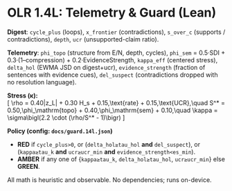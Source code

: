 # OLR 1.4L: Telemetry & Guard (Lean)

**Digest**: `cycle_plus` (loops), `x_frontier` (contradictions), `s_over_c` (supports / contradictions), `depth`, `ucr` (unsupported-claim ratio).

**Telemetry**: `phi_topo` (structure from E/N, depth, cycles), `phi_sem` = 0.5·SDI + 0.3·(1–compression) + 0.2·EvidenceStrength, `kappa_eff` (centered stress), `delta_hol` (EWMA JSD on digest+ucr), `evidence_strength` (fraction of sentences with evidence cues), `del_suspect` (contradictions dropped with no resolution language).

**Stress (κ):**  
\[
\rho = 0.40|z_L| + 0.30 H_s + 0.15\,\text{rate} + 0.15\,\text{UCR},\quad
S^\* = 0.50\,\phi_\mathrm{topo} + 0.40\,\phi_\mathrm{sem} + 0.10,\quad
\kappa = \sigma\bigl(2.2 \cdot (\rho/S^\* - 1)\bigr)
\]

**Policy (config: `docs/guard.14l.json`)**  
- **RED** if `cycle_plus>0`, or (`delta_hol≥tau_hol` **and** `del_suspect`), or (`kappa≥tau_k` **and** `ucr≥ucr_min` **and** `evidence_strength<es_min`).  
- **AMBER** if any one of {`kappa≥tau_k`, `delta_hol≥tau_hol`, `ucr≥ucr_min`} else **GREEN**.

All math is heuristic and observable. No dependencies; runs on-device.
